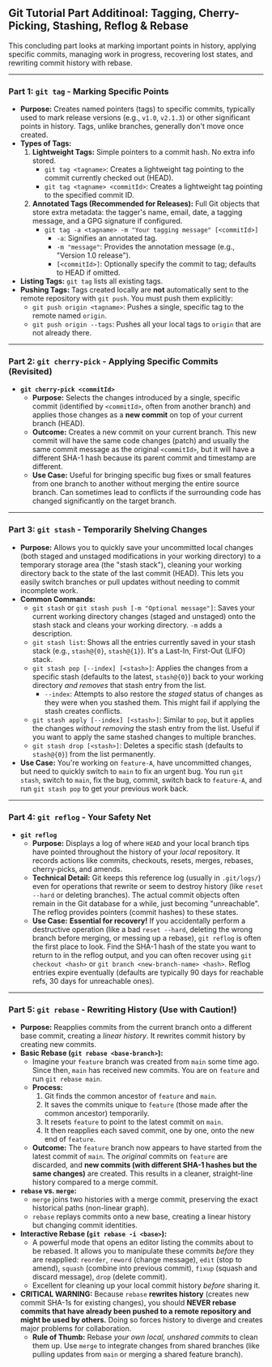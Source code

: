 ## Git Tutorial Part Additinoal: Tagging, Cherry-Picking, Stashing, Reflog & Rebase

This concluding part looks at marking important points in history, applying specific commits, managing work in progress, recovering lost states, and rewriting commit history with rebase.

---

### Part 1: `git tag` - Marking Specific Points

* **Purpose:** Creates named pointers (tags) to specific commits, typically used to mark release versions (e.g., `v1.0`, `v2.1.3`) or other significant points in history. Tags, unlike branches, generally don't move once created.
* **Types of Tags:**
    1.  **Lightweight Tags:** Simple pointers to a commit hash. No extra info stored.
        * `git tag <tagname>`: Creates a lightweight tag pointing to the commit currently checked out (HEAD).
        * `git tag <tagname> <commitId>`: Creates a lightweight tag pointing to the specified commit ID.
    2.  **Annotated Tags (Recommended for Releases):** Full Git objects that store extra metadata: the tagger's name, email, date, a tagging message, and a GPG signature if configured.
        * `git tag -a <tagname> -m "Your tagging message" [<commitId>]`
            * `-a`: Signifies an annotated tag.
            * `-m "message"`: Provides the annotation message (e.g., "Version 1.0 release").
            * `[<commitId>]`: Optionally specify the commit to tag; defaults to HEAD if omitted.
* **Listing Tags:** `git tag` lists all existing tags.
* **Pushing Tags:** Tags created locally are **not** automatically sent to the remote repository with `git push`. You must push them explicitly:
    * `git push origin <tagname>`: Pushes a single, specific tag to the remote named `origin`.
    * `git push origin --tags`: Pushes all your local tags to `origin` that are not already there.

---

### Part 2: `git cherry-pick` - Applying Specific Commits (Revisited)

* **`git cherry-pick <commitId>`**
    * **Purpose:** Selects the changes introduced by a single, specific commit (identified by `<commitId>`, often from another branch) and applies those changes as a **new commit** on top of your current branch (HEAD).
    * **Outcome:** Creates a new commit on your current branch. This new commit will have the same code changes (patch) and usually the same commit message as the original `<commitId>`, but it will have a different SHA-1 hash because its parent commit and timestamp are different.
    * **Use Case:** Useful for bringing specific bug fixes or small features from one branch to another without merging the entire source branch. Can sometimes lead to conflicts if the surrounding code has changed significantly on the target branch.

---

### Part 3: `git stash` - Temporarily Shelving Changes

* **Purpose:** Allows you to quickly save your uncommitted local changes (both staged and unstaged modifications in your working directory) to a temporary storage area (the "stash stack"), cleaning your working directory back to the state of the last commit (HEAD). This lets you easily switch branches or pull updates without needing to commit incomplete work.
* **Common Commands:**
    * `git stash` or `git stash push [-m "Optional message"]`: Saves your current working directory changes (staged and unstaged) onto the stash stack and cleans your working directory. `-m` adds a description.
    * `git stash list`: Shows all the entries currently saved in your stash stack (e.g., `stash@{0}`, `stash@{1}`). It's a Last-In, First-Out (LIFO) stack.
    * `git stash pop [--index] [<stash>]`: Applies the changes from a specific stash (defaults to the latest, `stash@{0}`) back to your working directory *and removes* that stash entry from the list.
        * `--index`: Attempts to also restore the *staged* status of changes as they were when you stashed them. This might fail if applying the stash creates conflicts.
    * `git stash apply [--index] [<stash>]`: Similar to `pop`, but it applies the changes *without removing* the stash entry from the list. Useful if you want to apply the same stashed changes to multiple branches.
    * `git stash drop [<stash>]`: Deletes a specific stash (defaults to `stash@{0}`) from the list permanently.
* **Use Case:** You're working on `feature-A`, have uncommitted changes, but need to quickly switch to `main` to fix an urgent bug. You run `git stash`, switch to `main`, fix the bug, commit, switch back to `feature-A`, and run `git stash pop` to get your previous work back.

---

### Part 4: `git reflog` - Your Safety Net

* **`git reflog`**
    * **Purpose:** Displays a log of where `HEAD` and your local branch tips have pointed throughout the history of your *local* repository. It records actions like commits, checkouts, resets, merges, rebases, cherry-picks, and amends.
    * **Technical Detail:** Git keeps this reference log (usually in `.git/logs/`) even for operations that rewrite or seem to destroy history (like `reset --hard` or deleting branches). The actual commit objects often remain in the Git database for a while, just becoming "unreachable". The reflog provides pointers (commit hashes) to these states.
    * **Use Case:** **Essential for recovery!** If you accidentally perform a destructive operation (like a bad `reset --hard`, deleting the wrong branch before merging, or messing up a rebase), `git reflog` is often the first place to look. Find the SHA-1 hash of the state you want to return to in the reflog output, and you can often recover using `git checkout <hash>` or `git branch <new-branch-name> <hash>`. Reflog entries expire eventually (defaults are typically 90 days for reachable refs, 30 days for unreachable ones).

---

### Part 5: `git rebase` - Rewriting History (Use with Caution!)

* **Purpose:** Reapplies commits from the current branch onto a different base commit, creating a *linear history*. It rewrites commit history by creating new commits.
* **Basic Rebase (`git rebase <base-branch>`):**
    * Imagine your `feature` branch was created from `main` some time ago. Since then, `main` has received new commits. You are on `feature` and run `git rebase main`.
    * **Process:**
        1.  Git finds the common ancestor of `feature` and `main`.
        2.  It saves the commits unique to `feature` (those made after the common ancestor) temporarily.
        3.  It resets `feature` to point to the latest commit on `main`.
        4.  It then reapplies each saved commit, one by one, onto the new end of `feature`.
    * **Outcome:** The `feature` branch now appears to have started from the latest commit of `main`. The *original* commits on `feature` are discarded, and **new commits (with different SHA-1 hashes but the same changes)** are created. This results in a cleaner, straight-line history compared to a merge commit.
* **`rebase` vs. `merge`:**
    * `merge` joins two histories with a merge commit, preserving the exact historical paths (non-linear graph).
    * `rebase` replays commits onto a new base, creating a linear history but changing commit identities.
* **Interactive Rebase (`git rebase -i <base>`):**
    * A powerful mode that opens an editor listing the commits about to be rebased. It allows you to manipulate these commits *before* they are reapplied: `reorder`, `reword` (change message), `edit` (stop to amend), `squash` (combine into previous commit), `fixup` (squash and discard message), `drop` (delete commit).
    * Excellent for cleaning up your local commit history *before* sharing it.
* **CRITICAL WARNING:** Because `rebase` **rewrites history** (creates new commit SHA-1s for existing changes), you should **NEVER rebase commits that have already been pushed to a remote repository and might be used by others.** Doing so forces history to diverge and creates major problems for collaboration.
    * **Rule of Thumb:** Rebase *your own local, unshared commits* to clean them up. Use `merge` to integrate changes from shared branches (like pulling updates from `main` or merging a shared feature branch).